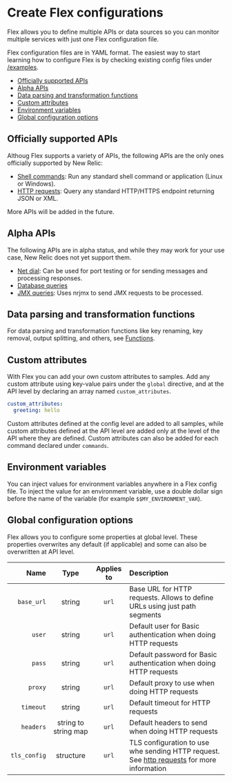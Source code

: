 # Create Flex configurations

Flex allows you to define multiple APIs or data sources so you can monitor multiple services with just one Flex configuration file.

Flex configuration files are in YAML format. The easiest way to start learning how to configure Flex is by checking existing config files under [/examples](../../examples).

* [Officially supported APIs](#OfficiallysupportedAPIs)
* [Alpha APIs](#AlphaAPIs)
* [Data parsing and transformation functions](#Dataparsingandtransformationfunctions)
* [Custom attributes](#Customattributes)
* [Environment variables](#Environmentvariables)
* [Global configuration options](#Globalconfigurationoptions)

##  <a name='OfficiallysupportedAPIs'></a>Officially supported APIs

Althoug Flex supports a variety of APIs, the following APIs are the only ones officially supported by New Relic:

- [Shell commands](../apis/commands.md): Run any standard shell command or application (Linux or Windows).
- [HTTP requests](../apis/url.md): Query any standard HTTP/HTTPS endpoint returning JSON or XML.

More APIs will be added in the future.

## <a name='AlphaAPIs'></a>Alpha APIs

The following APIs are in alpha status, and while they may work for your use case, New Relic does not yet support them. 

- [Net dial](#net-dial): Can be used for port testing or for sending messages and processing responses.
- [Database queries](#database-queries)
- [JMX queries](#jmx-queries): Uses nrjmx to send JMX requests to be processed.

##  <a name='Dataparsingandtransformationfunctions'></a>Data parsing and transformation functions

For data parsing and transformation functions like key renaming, key removal, output splitting, and others, see [Functions](../apis/functions.md).

##  <a name='Customattributes'></a>Custom attributes

With Flex you can add your own custom attributes to samples. Add any custom attribute using key-value pairs under the `global` directive, and at the API level by declaring an array named `custom_attributes`.

```yaml
custom_attributes:
  greeting: hello
```

Custom attributes defined at the config level are added to all samples, while custom attributes defined at the API level are added only at the level of the API where they are defined. Custom attributes can also be added for each command declared under `commands`.

##  <a name='Environmentvariables'></a>Environment variables

You can inject values for environment variables anywhere in a Flex config file. To inject the value for an environment variable, use a double dollar sign before the name of the variable (for example `$$MY_ENVIRONMENT_VAR`).

##  <a name='Globalconfigurationoptions'></a>Global configuration options

Flex allows you to configure some properties at global level. These properties overwrites any default (if applicable) and some can also be overwritten at API level.

| Name | Type | Applies to | Description |
|---:|:---:|:---:|:---|
|`base_url`| string | `url` | Base URL for HTTP requests. Allows to define URLs using just path segments |
|`user`| string | `url` | Default user for Basic authentication when doing HTTP requests |
|`pass`| string | `url` | Default password for Basic authentication when doing HTTP requests |
|`proxy`| string | `url` | Default proxy to use when doing HTTP requests |
|`timeout`| string | `url` | Default timeout for HTTP requests |
|`headers`| string to string map | `url` | Default headers to send when doing HTTP requests |
|`tls_config`| structure | `url` | TLS configuration to use whe sending HTTP request. See [http requests](../apis/url.md) for more information |
